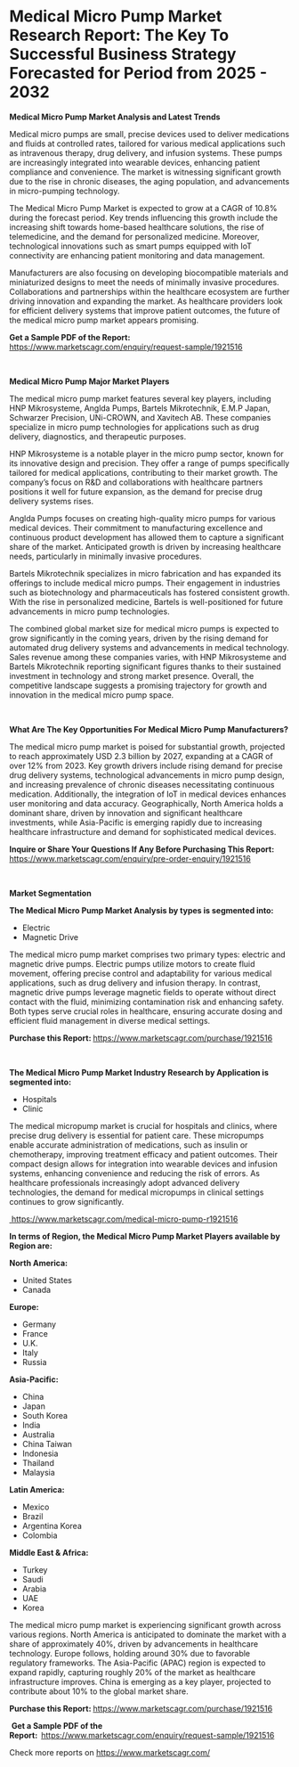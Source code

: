 <p><h1>Medical Micro Pump Market Research Report: The Key To Successful Business Strategy Forecasted for Period from 2025 - 2032</h1></p><p><strong>Medical Micro Pump Market Analysis and Latest Trends</strong></p>
<p><p>Medical micro pumps are small, precise devices used to deliver medications and fluids at controlled rates, tailored for various medical applications such as intravenous therapy, drug delivery, and infusion systems. These pumps are increasingly integrated into wearable devices, enhancing patient compliance and convenience. The market is witnessing significant growth due to the rise in chronic diseases, the aging population, and advancements in micro-pumping technology.</p><p>The Medical Micro Pump Market is expected to grow at a CAGR of 10.8% during the forecast period. Key trends influencing this growth include the increasing shift towards home-based healthcare solutions, the rise of telemedicine, and the demand for personalized medicine. Moreover, technological innovations such as smart pumps equipped with IoT connectivity are enhancing patient monitoring and data management.</p><p>Manufacturers are also focusing on developing biocompatible materials and miniaturized designs to meet the needs of minimally invasive procedures. Collaborations and partnerships within the healthcare ecosystem are further driving innovation and expanding the market. As healthcare providers look for efficient delivery systems that improve patient outcomes, the future of the medical micro pump market appears promising.</p></p>
<p><strong>Get a Sample PDF of the Report:&nbsp;</strong> <a href="https://www.marketscagr.com/enquiry/request-sample/1921516?utm_campaign=2470&utm_medium=2&utm_source=Github&utm_content=ia&utm_term=05032025&utm_id=medical-micro-pump">https://www.marketscagr.com/enquiry/request-sample/1921516</a></p>
<p>&nbsp;</p>
<p><strong>Medical Micro Pump Major Market Players</strong></p>
<p><p>The medical micro pump market features several key players, including HNP Mikrosysteme, Anglda Pumps, Bartels Mikrotechnik, E.M.P Japan, Schwarzer Precision, UNi-CROWN, and Xavitech AB. These companies specialize in micro pump technologies for applications such as drug delivery, diagnostics, and therapeutic purposes.</p><p>HNP Mikrosysteme is a notable player in the micro pump sector, known for its innovative design and precision. They offer a range of pumps specifically tailored for medical applications, contributing to their market growth. The company’s focus on R&D and collaborations with healthcare partners positions it well for future expansion, as the demand for precise drug delivery systems rises.</p><p>Anglda Pumps focuses on creating high-quality micro pumps for various medical devices. Their commitment to manufacturing excellence and continuous product development has allowed them to capture a significant share of the market. Anticipated growth is driven by increasing healthcare needs, particularly in minimally invasive procedures.</p><p>Bartels Mikrotechnik specializes in micro fabrication and has expanded its offerings to include medical micro pumps. Their engagement in industries such as biotechnology and pharmaceuticals has fostered consistent growth. With the rise in personalized medicine, Bartels is well-positioned for future advancements in micro pump technologies.</p><p>The combined global market size for medical micro pumps is expected to grow significantly in the coming years, driven by the rising demand for automated drug delivery systems and advancements in medical technology. Sales revenue among these companies varies, with HNP Mikrosysteme and Bartels Mikrotechnik reporting significant figures thanks to their sustained investment in technology and strong market presence. Overall, the competitive landscape suggests a promising trajectory for growth and innovation in the medical micro pump space.</p></p>
<p>&nbsp;</p>
<p><strong>What Are The Key Opportunities For Medical Micro Pump Manufacturers?</strong></p>
<p><p>The medical micro pump market is poised for substantial growth, projected to reach approximately USD 2.3 billion by 2027, expanding at a CAGR of over 12% from 2023. Key growth drivers include rising demand for precise drug delivery systems, technological advancements in micro pump design, and increasing prevalence of chronic diseases necessitating continuous medication. Additionally, the integration of IoT in medical devices enhances user monitoring and data accuracy. Geographically, North America holds a dominant share, driven by innovation and significant healthcare investments, while Asia-Pacific is emerging rapidly due to increasing healthcare infrastructure and demand for sophisticated medical devices.</p></p>
<p><strong>Inquire or Share Your Questions If Any Before Purchasing This Report:</strong> <a href="https://www.marketscagr.com/enquiry/pre-order-enquiry/1921516?utm_campaign=2470&utm_medium=2&utm_source=Github&utm_content=ia&utm_term=05032025&utm_id=medical-micro-pump">https://www.marketscagr.com/enquiry/pre-order-enquiry/1921516</a></p>
<p>&nbsp;</p>
<p><strong>Market Segmentation</strong></p>
<p><strong>The Medical Micro Pump Market Analysis by types is segmented into:</strong></p>
<p><ul><li>Electric</li><li>Magnetic Drive</li></ul></p>
<p><p>The medical micro pump market comprises two primary types: electric and magnetic drive pumps. Electric pumps utilize motors to create fluid movement, offering precise control and adaptability for various medical applications, such as drug delivery and infusion therapy. In contrast, magnetic drive pumps leverage magnetic fields to operate without direct contact with the fluid, minimizing contamination risk and enhancing safety. Both types serve crucial roles in healthcare, ensuring accurate dosing and efficient fluid management in diverse medical settings.</p></p>
<p><strong>Purchase this Report:&nbsp;</strong><a href="https://www.marketscagr.com/purchase/1921516?utm_campaign=2470&utm_medium=2&utm_source=Github&utm_content=ia&utm_term=05032025&utm_id=medical-micro-pump">https://www.marketscagr.com/purchase/1921516</a></p>
<p>&nbsp;</p>
<p><strong>The Medical Micro Pump Market Industry Research by Application is segmented into:</strong></p>
<p><ul><li>Hospitals</li><li>Clinic</li></ul></p>
<p><p>The medical micropump market is crucial for hospitals and clinics, where precise drug delivery is essential for patient care. These micropumps enable accurate administration of medications, such as insulin or chemotherapy, improving treatment efficacy and patient outcomes. Their compact design allows for integration into wearable devices and infusion systems, enhancing convenience and reducing the risk of errors. As healthcare professionals increasingly adopt advanced delivery technologies, the demand for medical micropumps in clinical settings continues to grow significantly.</p></p>
<p><a href="https://www.marketscagr.com/medical-micro-pump-r1921516?utm_campaign=2470&utm_medium=2&utm_source=Github&utm_content=ia&utm_term=05032025&utm_id=medical-micro-pump">&nbsp;https://www.marketscagr.com/medical-micro-pump-r1921516</a></p>
<p><strong>In terms of Region, the Medical Micro Pump Market Players available by Region are:</strong></p>
<p>
    <p> <strong> North America: </strong>
        <ul>
            <li>United States</li>
            <li>Canada</li>
        </ul>
        </p> 
    <p> <strong> Europe: </strong>
        <ul>
            <li>Germany</li>
            <li>France</li>
            <li>U.K.</li>
            <li>Italy</li>
            <li>Russia</li>
        </ul>
        </p> 
    <p> <strong> Asia-Pacific: </strong>
        <ul>
            <li>China</li>
            <li>Japan</li>
            <li>South Korea</li>
            <li>India</li>
            <li>Australia</li>
            <li>China Taiwan</li>
            <li>Indonesia</li>
            <li>Thailand</li>
            <li>Malaysia</li>
        </ul>
        </p> 
    <p> <strong> Latin America: </strong>
        <ul>
            <li>Mexico</li>
            <li>Brazil</li>
            <li>Argentina Korea</li>
            <li>Colombia</li>
        </ul>
        </p> 
    <p> <strong> Middle East & Africa: </strong>
        <ul>
            <li>Turkey</li>
            <li>Saudi</li>
            <li>Arabia</li>
            <li>UAE</li>
            <li>Korea</li>
        </ul>
    </p>
    </p>
<p><p>The medical micro pump market is experiencing significant growth across various regions. North America is anticipated to dominate the market with a share of approximately 40%, driven by advancements in healthcare technology. Europe follows, holding around 30% due to favorable regulatory frameworks. The Asia-Pacific (APAC) region is expected to expand rapidly, capturing roughly 20% of the market as healthcare infrastructure improves. China is emerging as a key player, projected to contribute about 10% to the global market share.</p></p>
<p><strong>Purchase this Report: </strong><a href="https://www.marketscagr.com/purchase/1921516?utm_campaign=2470&utm_medium=2&utm_source=Github&utm_content=ia&utm_term=05032025&utm_id=medical-micro-pump">https://www.marketscagr.com/purchase/1921516</a></p>
<p>&nbsp;<strong>Get a Sample PDF of the Report:&nbsp;&nbsp;</strong><a href="https://www.marketscagr.com/enquiry/request-sample/1921516?utm_campaign=2470&utm_medium=2&utm_source=Github&utm_content=ia&utm_term=05032025&utm_id=medical-micro-pump">https://www.marketscagr.com/enquiry/request-sample/1921516</a></p>
<p><strong></strong></p>
<p>Check more reports on <a href="https://www.marketscagr.com/?utm_campaign=2470&utm_medium=2&utm_source=Github&utm_content=ia&utm_term=05032025&utm_id=medical-micro-pump">https://www.marketscagr.com/</a></p>